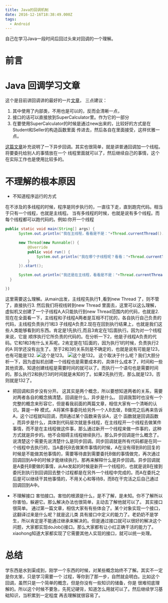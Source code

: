 ```yaml
---
title: Java的回调机制
date: 2016-12-16T18:38:49.000Z
tags:
  - Android
---
```


自己在学习Java一段时间后回过头来对回调的一个理解。 <!-- more -->

# 前言

# Java 回调学习文章

这个是目前讲回调讲的最好的一片[文章](http://www.cnblogs.com/heshuchao/p/5376298.html)， 三点建议：

1. 其中使用了内部类，不用也是可以的，反而会清晰一点，
2. 接口的话可以直接放到SuperCalculator里。作为它的一部分
3. 在要使用SuperCalculator的时候是通过new出来的，比较好的方式是在Student和Seller的构造函数里面 传进去，然后各自在里面接受，这样优雅一点。

[这篇文章](http://www.bysocket.com/?p=636)补充说明了一下异步回调。其实也很简单，就是讲普通回调加一个线程。将要委托给别人的事情放在一个 线程里面就可以了，然后继续自己的事情，这个在实际工作也是使用比较多的。

# 不理解的根本原因

- 不知道程序运行的方式

在不涉及的多线程的时候，程序是同步执行的，一直往下走，直到跑完代码。相当于只有一个线程，也就是主线程。 当有多线程的时候，也就是说有多个线程。而每个线程都可以跑代码的。例如:你开一个线程

```java
public static void main(String[] args) {
      System.out.println("我在主线程，看看是不是："+Thread.currentThread().getName());// 1

      new Thread(new Runnable() {
          @Override
          public void run() {
              System.out.println("我在哪个子线程呢？看看："+Thread.currentThread().getName());  //2
          }
      }).start();

      System.out.println("我还是在主线程，看看是不是："+Thread.currentThread().getName());  //3
  }

})
```

这里需要这么理解。从main出发，主线程先执行**1** ,看到new Thread 了，则不管了，直接执行3\. 然后我们将视线转到new Thread 里面去，这里可以这么理解，虚拟机又创建了一个子线程A,A只能执行到new Thread范围内的代码，也就是2.现在在全面看一下，主线程和子线程A两者是互相不打扰的，各自执行自己负责的代码，主线程负责执行1和3 子线程A负责2.现在在回到执行结果上，也就是我们这些人类能够看到的东西。肯定是1先执行,而且3肯定在1后面执行。因为对一个线程来说，它是 顺序执行它所负责的代码的。在分析一下2，他是子线程A负责的代码。它和1和3有什么关系呢。2肯定是在1后面的，因为执行1的时候，负责执行2的A 同学还没有出生了。至于2和3的关系则是不确定的，也就是说有可能是123，也有可能是132\. ![这个是123](http://ww1.sinaimg.cn/large/006y8lVagw1farjwfx2ugj30fd03bq39.jpg)。 ![这个是132](http://ww1.sinaimg.cn/large/006y8lVagw1farjxjo3vcj30go03ndg7.jpg)。 这个取决于什么呢？我们大胆分析一下，因为虚拟机创建一个线程也是需要成本的，具体什么成本了，时间和一些其他资源。知道创建线程是需要时间的就可以了。而执行一个语句也是需要时间的。那么执行2和执行3的时间就是未知的了。如果2先执行完，那么就是123，否则就是132了。

- 把回调和异步没有分开。 这其实是两个概念，所以要想知道两者的关系，需要对两者各自的概念搞清楚。回调是什么，异步是什么。 回调我暂时也没有一个完整的概念来形容它，但是看我前面的两篇文章，相信大家有一个清晰的认识。算是一种 模式。A将某件事委托给另外一个人B去做，B做完之后再来告诉A，这个过程就叫回调，而B通过某个函数来告诉A，这个 函数就是回调函数 。而异步是什么，具体到代码层次就是多线程，在主线程开一个线程去做某件事情，而不是在主线程做这件事，那么通过新开一个线程来做一件事的，这种方式就是异步的。他不会阻碍主线程继续执行。那么异步回调是什么概念了。说清楚这个需要先说清楚什么是同步回调。同步回调就是所有代码都是在同一个线程中去执行的，当A委托B去做某件事情的时候，A在没有得到B的回复的时候是不能做其他事情的，需要等待直到需要委托B做的事情做完，再次通过回调回到A中的时候才能继续执行。那再来解释什么是异步回调。异步回调就是A委托B要做的事情，从Ae发起的时候是新开一个线程的，也就是说B在接到委托到执行到回调回去整个过程都是在另外一个线程中完成的。而A在委托之后是可以继续干其他事情的，不用关心和等待B，而B在干完活之后自己通过回调回到A中。

- 不理解接口 害怕接口。害怕的根源是什么，是不了解，是未知。你不了解所以你害怕，躲避它。那么解决办法也很简单，主动去了解他就可以了。 其实接口很简单。 通过第一篇文章，相信大家有有些体会了。某个对象实现一个接口，这翻译过来是什么呢？就是这儿类 具有接口中定义的能力了。老奶奶不是学生，所以肯定是不能通过继承来解决的。但是通过接口就可以很好的解决这个问题，大家都实现doJob()接口。那么大家都有让小红正确干活的能力了。xiaohong知道大家都实现了它需要其他人实现的接口，就可以统一处理。

# 总结

学东西是水到渠成到，刚学一个东西的时候，对某些概念始终不了解。其实不一定是你太笨，只是学习需要一个 过程，等你到了那一步，自然就会明白。比如这个回调，虽然只是一个简单的概念，但是你没有一些知识的储备，你是 很难彻底理解的。所以这个时候不要急，先死记硬背，知道怎么用就可以了。然后继续学习基础知识，当积累到一定程度 再去理解就很容易了。
